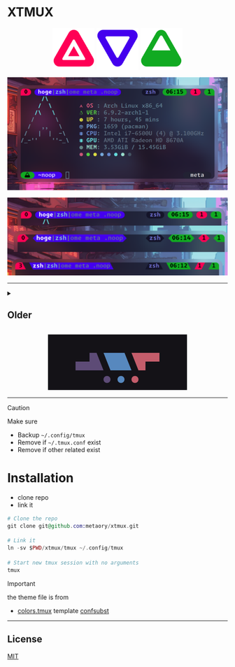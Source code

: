 XTMUX
=====

<div align=center>
  <img src=".github/assets/sbg.png" width="96px" />
  <img src=".github/assets/wbg.png" width="96px" />
  <img src=".github/assets/ebg.png" width="96px" />
</div>


<p align="center">
  <img src="./.github/assets/2405_31_061530-full.png" />
</p>

<p align="center">
  <img src="./.github/assets/2405_31_061500-line.png" />
</p>

---

<details>
  <summary>
    <h2> Older </h2>
  </summary>

  <p align="center">
    <img src=".github/assets/2022-01-30-101819_2560x1080_scrot.png" />
  </p>

  <p align="center">
    <img src=".github/assets/2022-01-30-162046_734x304_scrot.png" />
  </p>

  <p align="center">
    <img src=".github/assets/2022-01-31-155740_1017x271_scrot.png" />
  </p>

  <p align="center">
    <img src=".github/assets/2022-01-31-155810_899x273_scrot.png" />
  </p>
</details>
<p align="center">
  <img src=".github/assets/2022-01-29-163127_318x127_scrot.png"/>
</p>

---

> [!Caution]
> Make sure
>
> - Backup `~/.config/tmux`
> - Remove if `~/.tmux.conf` exist
> - Remove if other related exist


# Installation

- clone repo
- link it

```ex
# Clone the repo
git clone git@github.com:metaory/xtmux.git

# Link it
ln -sv $PWD/xtmux/tmux ~/.config/tmux

# Start new tmux session with no arguments
tmux
```
> [!Important]
> the theme file is from
>
> - [colors.tmux](tmux/colors.tmux) template [confsubst](https://github.com/metaory/confsubst/blob/master/templates/colors.tmux)

---

## License

[MIT](LICENSE)

